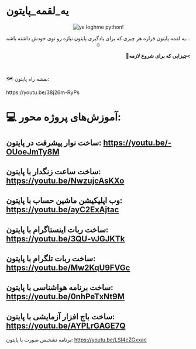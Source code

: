 # یه_لقمه_پایتون
<p align="center">
    <img src="https://user-images.githubusercontent.com/109177330/183283424-ddc028e0-0c71-4c55-ac79-42e8d9146e6b.jpg" alt="ye loghme python!">
</p>
<p align="center">
    یه لقمه پایتون قراره هر چیزی که برای یادگیری پایتون نیازه رو توی خودش داشته باشه...☺️
</p>
<p align="right">
    <b>
        🔰چیزایی که برای شروع لازمه<
    </b>
</p>
<br>

<p align="right">
    <p>🗺 نقشه راه پایتون:</p>
    https://youtu.be/38j26m-RyPs
</p>

💻 آموزش‌های پروژه محور:
=============================
ساخت نوار پیشرفت در پایتون:
https://youtu.be/-OUoeJmTy8M
-------------------------------
ساخت ساعت زنگدار با پایتون:
https://youtu.be/NwzujcAsKXo
-------------------------------
وب اپلیکیشن ماشین حساب با پایتون:
https://youtu.be/ayC2ExAjtac
-------------------------------
ساخت ربات اینستاگرام با پایتون:
https://youtu.be/3QU-vJGJKTk
-------------------------------
ساخت ربات تلگرام با پایتون:
https://youtu.be/Mw2KqU9FVGc
-------------------------------
ساخت برنامه هواشناسی با پایتون:
https://youtu.be/0nhPeTxNt9M
-------------------------------
ساخت باج افزار آزمایشی با پایتون:
https://youtu.be/AYPLrGAGE7Q
-------------------------------
برنامه تشخیص صورت با پایتون:
https://youtu.be/LSI4cZGxxac




